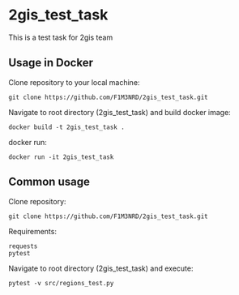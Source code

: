 # 2gis_test_task

This is a test task for 2gis team

## Usage in Docker

Clone repository to your local machine:

```
git clone https://github.com/F1M3NRD/2gis_test_task.git
```

Navigate to root directory (2gis_test_task) and build docker image:

```
docker build -t 2gis_test_task .
```

docker run:

```
docker run -it 2gis_test_task
```

## Common usage

Clone repository:

```
git clone https://github.com/F1M3NRD/2gis_test_task.git
```

Requirements:
```
requests
pytest
```

Navigate to root directory (2gis_test_task) and execute:

```
pytest -v src/regions_test.py
```